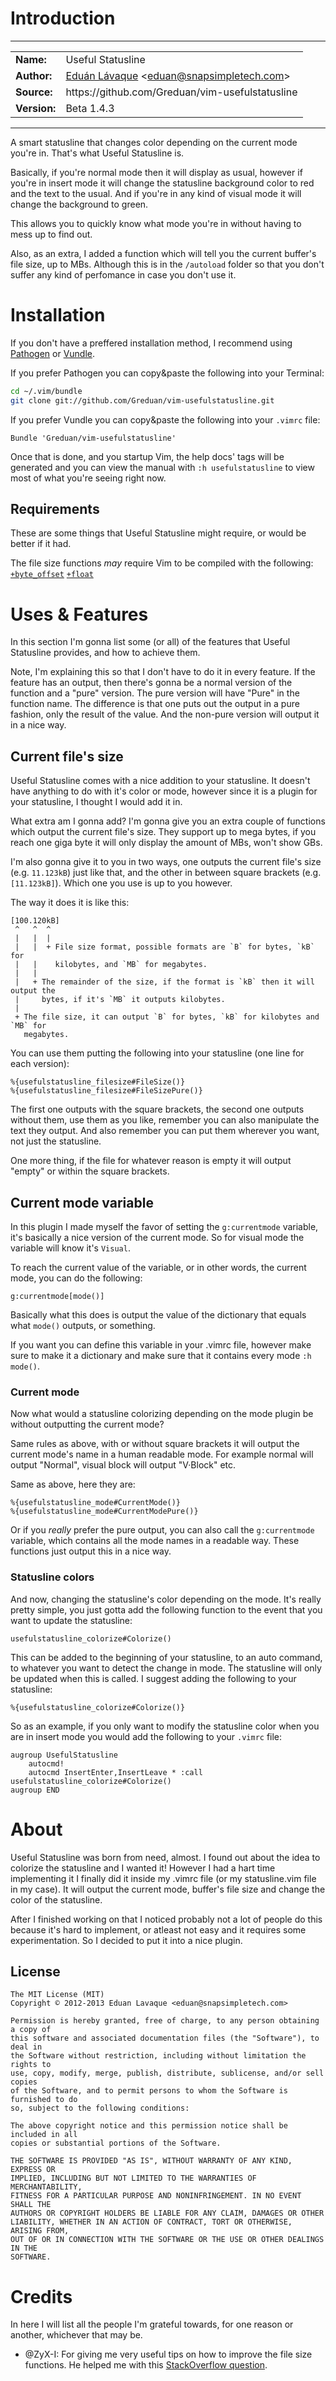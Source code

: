 # Introduction

-----

<table>
	<tr>
		<td><strong>Name:</strong></td>
		<td>Useful Statusline</td>
	</tr>
	<tr>
		<td><strong>Author:</strong></td>
		<td><a href="http://eduantech.com/">Eduán Lávaque</a> &lt;<a href="mailto:eduan@snapsimpletech.com">eduan@snapsimpletech.com</a>></td>
	</tr>
	<tr>
		<td><strong>Source:</strong></td>
		<td>https://github.com/Greduan/vim-usefulstatusline</td>
	</tr>
	<tr>
		<td><strong>Version:</strong></td>
		<td>Beta 1.4.3</td>
	</tr>
</table>

-----

A smart statusline that changes color depending on the current mode you're in. That's what Useful Statusline is.

Basically, if you're normal mode then it will display as usual, however if you're in insert mode it will change the statusline background color to red and the text to the usual. And if you're in any kind of visual mode it will change the background to green.

This allows you to quickly know what mode you're in without having to mess up to find out.

Also, as an extra, I added a function which will tell you the current buffer's file size, up to MBs. Although this is in the `/autoload` folder so that you don't suffer any kind of perfomance in case you don't use it.

# Installation

If you don't have a preffered installation method, I recommend using [Pathogen][1] or [Vundle][2].

If you prefer Pathogen you can copy&paste the following into your Terminal:

```sh
cd ~/.vim/bundle
git clone git://github.com/Greduan/vim-usefulstatusline.git
```

If you prefer Vundle you can copy&paste the following into your `.vimrc` file:

```viml
Bundle 'Greduan/vim-usefulstatusline'
```

Once that is done, and you startup Vim, the help docs' tags will be generated and you can view the manual with `:h usefulstatusline` to view most of what you're seeing right now.

## Requirements

These are some things that Useful Statusline might require, or would be better if it had.

The file size functions *may* require Vim to be compiled with the following:<br />
[`+byte_offset`][3] [`+float`][4]

# Uses & Features

In this section I'm gonna list some (or all) of the features that Useful Statusline provides, and how to achieve them.

Note, I'm explaining this so that I don't have to do it in every feature. If the feature has an output, then there's gonna be a normal version of the function and a "pure" version. The pure version will have "Pure" in the function name. The difference is that one puts out the output in a pure fashion, only the result of the value. And the non-pure version will output it in a nice way.

## Current file's size

Useful Statusline comes with a nice addition to your statusline. It doesn't have anything to do with it's color or mode, however since it is a plugin for your statusline, I thought I would add it in.

What extra am I gonna add? I'm gonna give you an extra couple of functions which output the current file's size. They support up to mega bytes, if you reach one giga byte it will only display the amount of MBs, won't show GBs.

I'm also gonna give it to you in two ways, one outputs the current file's size (e.g. `11.123kB`) just like that, and the other in between square brackets (e.g. `[11.123kB]`). Which one you use is up to you however.

The way it does it is like this:
```text
[100.120kB]
 ^   ^  ^
 |   |  |
 |   |  + File size format, possible formats are `B` for bytes, `kB` for
 |   |    kilobytes, and `MB` for megabytes.
 |   |
 |   + The remainder of the size, if the format is `kB` then it will output the
 |     bytes, if it's `MB` it outputs kilobytes.
 |
 + The file size, it can output `B` for bytes, `kB` for kilobytes and `MB` for
   megabytes.
```

You can use them putting the following into your statusline (one line for each version):
```viml
%{usefulstatusline_filesize#FileSize()}
%{usefulstatusline_filesize#FileSizePure()}
```

The first one outputs with the square brackets, the second one outputs without them, use them as you like, remember you can also manipulate the text they output. And also remember you can put them wherever you want, not just the statusline.

One more thing, if the file for whatever reason is empty it will output "empty" or within the square brackets.

## Current mode variable

In this plugin I made myself the favor of setting the `g:currentmode` variable, it's basically a nice version of the current mode. So for visual mode the variable will know it's `Visual`.

To reach the current value of the variable, or in other words, the current mode, you can do the following:
```viml
g:currentmode[mode()]
```

Basically what this does is output the value of the dictionary that equals what `mode()` outputs, or something.

If you want you can define this variable in your .vimrc file, however make sure to make it a dictionary and make sure that it contains every mode `:h mode()`.

### Current mode

Now what would a statusline colorizing depending on the mode plugin be without outputting the current mode?

Same rules as above, with or without square brackets it will output the current mode's name in a human readable mode. For example normal will output "Normal", visual block will output "V·Block" etc.

Same as above, here they are:
```viml
%{usefulstatusline_mode#CurrentMode()}
%{usefulstatusline_mode#CurrentModePure()}
```

Or if you *really* prefer the pure output, you can also call the `g:currentmode` variable, which contains all the mode names in a readable way. These functions just output this in a nice way.

### Statusline colors

And now, changing the statusline's color depending on the mode. It's really pretty simple, you just gotta add the following function to the event that you want to update the statusline:
```viml
usefulstatusline_colorize#Colorize()
```

This can be added to the beginning of your statusline, to an auto command, to whatever you want to detect the change in mode. The statusline will only be updated when this is called. I suggest adding the following to your statusline:
```viml
%{usefulstatusline_colorize#Colorize()}
```

So as an example, if you only want to modify the statusline color when you are in insert mode you would add the following to your `.vimrc` file:
```viml
augroup UsefulStatusline
	autocmd!
	autocmd InsertEnter,InsertLeave * :call usefulstatusline_colorize#Colorize()
augroup END
```

# About

Useful Statusline was born from need, almost. I found out about the idea to colorize the statusline and I wanted it! However I had a hart time implementing it I finally did it inside my .vimrc file (or my statusline.vim file in my case). It will output the current mode, buffer's file size and change the color of the statusline.

After I finished working on that I noticed probably not a lot of people do this because it's hard to implement, or atleast not easy and it requires some experimentation. So I decided to put it into a nice plugin.

## License

```text
The MIT License (MIT)
Copyright © 2012-2013 Eduan Lavaque <eduan@snapsimpletech.com>

Permission is hereby granted, free of charge, to any person obtaining a copy of
this software and associated documentation files (the "Software"), to deal in
the Software without restriction, including without limitation the rights to
use, copy, modify, merge, publish, distribute, sublicense, and/or sell copies
of the Software, and to permit persons to whom the Software is furnished to do
so, subject to the following conditions:

The above copyright notice and this permission notice shall be included in all
copies or substantial portions of the Software.

THE SOFTWARE IS PROVIDED "AS IS", WITHOUT WARRANTY OF ANY KIND, EXPRESS OR
IMPLIED, INCLUDING BUT NOT LIMITED TO THE WARRANTIES OF MERCHANTABILITY,
FITNESS FOR A PARTICULAR PURPOSE AND NONINFRINGEMENT. IN NO EVENT SHALL THE
AUTHORS OR COPYRIGHT HOLDERS BE LIABLE FOR ANY CLAIM, DAMAGES OR OTHER
LIABILITY, WHETHER IN AN ACTION OF CONTRACT, TORT OR OTHERWISE, ARISING FROM,
OUT OF OR IN CONNECTION WITH THE SOFTWARE OR THE USE OR OTHER DEALINGS IN THE
SOFTWARE.
```

# Credits

In here I will list all the people I'm grateful towards, for one reason or another, whichever that may be.

- @ZyX-I: For giving me very useful tips on how to improve the file size functions. He helped me with this [StackOverflow question][5].

[1]: https://github.com/tpope/vim-pathogen
[2]: https://github.com/gmarik/vundle
[3]: http://vimdoc.sourceforge.net/htmldoc/various.html#+byte_offset
[4]: http://vimdoc.sourceforge.net/htmldoc/various.html#+float
[5]: http://stackoverflow.com/q/14549733/1622940

